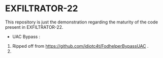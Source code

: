 # EXFILTRATOR-22

This repository is just the demonstration regarding the maturity of the code present in EXFILTRATOR-22. 


*  UAC Bypass :

1. Ripped off from https://github.com/idiotc4t/FodhelperBypassUAC .
2. 
